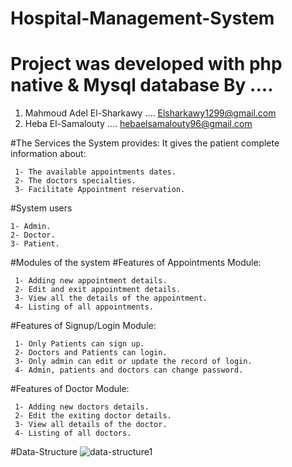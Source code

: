 # Hospital-Management-System
# Project was developed with php native & Mysql database By ....
1. Mahmoud Adel El-Sharkawy  .... Elsharkawy1299@gmail.com
2. Heba El-Samalouty  .... hebaelsamalouty96@gmail.com

#The Services the System provides:
It gives the patient complete information about:

     1- The available appointments dates.
     2- The doctors specialties.
     3- Facilitate Appointment reservation.

#System users

    1- Admin.
    2- Doctor.
    3- Patient.
    
#Modules of the system
#Features of Appointments Module:

     1- Adding new appointment details.
     2- Edit and exit appointment details.
     3- View all the details of the appointment.
     4- Listing of all appointments.

#Features of Signup/Login Module:

     1- Only Patients can sign up.
     2- Doctors and Patients can login.
     3- Only admin can edit or update the record of login.
     4- Admin, patients and doctors can change password.

#Features of Doctor Module:

     1- Adding new doctors details.
     2- Edit the exiting doctor details.
     3- View all details of the doctor.
     4- Listing of all doctors.

#Data-Structure
![data-structure1](https://user-images.githubusercontent.com/54472692/149623250-5a7876b2-2501-49b0-a2b4-e391498c29c4.png)
